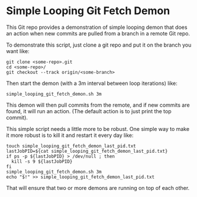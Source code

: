 # Simple Looping Git Fetch Demon

This Git repo provides a demonstration of simple looping demon that does an
action when new commits are pulled from a branch in a remote Git repo.

To demonstrate this script, just clone a git repo and put it on the branch you
want like:

```
git clone <some-repo>.git
cd <some-repo>/
git checkout --track origin/<some-branch>
```

Then start the demon (with a 3m interval between loop iterations) like:

```
simple_looping_git_fetch_demon.sh 3m
```

This demon will then pull commits from the remote, and if new commits are
found, it will run an action.  (The default action is to just print the top
commit).

This simple script needs a little more to be robust.  One simple way to make
it more robust is to kill it and restart it every day like:

```
touch simple_looping_git_fetch_demon_last_pid.txt
lastJobPID=${cat simple_looping_git_fetch_demon_last_pid.txt}
if ps -p ${lastJobPID} > /dev/null ; then
  kill -s 9 ${lastJobPID}
fi
simple_looping_git_fetch_demon.sh 3m
echo "$!" >> simple_looping_git_fetch_demon_last_pid.txt
```

That will ensure that two or more demons are running on top of each other.
